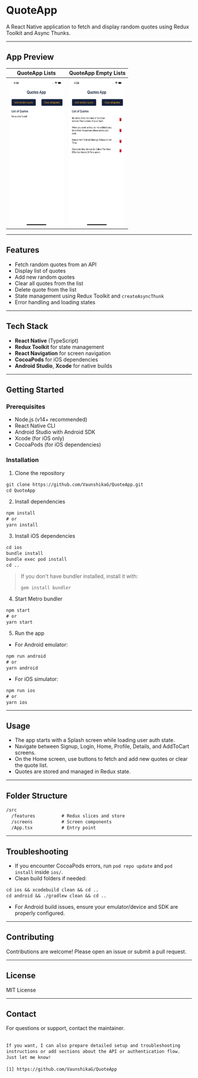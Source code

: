 # QuoteApp

A React Native application to fetch and display random quotes using Redux Toolkit and Async Thunks.

---

## App Preview

| QuoteApp Lists                                | QuoteApp Empty Lists                                  |
|-----------------------------------------------|-------------------------------------------------------|
| <img src="./img1.png" width="150" height="400" /> | <img src="./img2.png" width="150" height="400" />      |


---

## Features

- Fetch random quotes from an API
- Display list of quotes
- Add new random quotes
- Clear all quotes from the list
- Delete quote from the list
- State management using Redux Toolkit and `createAsyncThunk`
- Error handling and loading states

---

## Tech Stack

- **React Native** (TypeScript)
- **Redux Toolkit** for state management
- **React Navigation** for screen navigation
- **CocoaPods** for iOS dependencies
- **Android Studio**, **Xcode** for native builds

---

## Getting Started

### Prerequisites

- Node.js (v14+ recommended)
- React Native CLI
- Android Studio with Android SDK
- Xcode (for iOS only)
- CocoaPods (for iOS dependencies)

### Installation

1. Clone the repository

```
git clone https://github.com/VaunshikaG/QuoteApp.git
cd QuoteApp
```

2. Install dependencies

```
npm install
# or
yarn install
```

3. Install iOS dependencies

```
cd ios
bundle install
bundle exec pod install
cd ..
```

> If you don't have bundler installed, install it with:
> ```
> gem install bundler
> ```

4. Start Metro bundler

```
npm start
# or
yarn start
```

5. Run the app

- For Android emulator:

```
npm run android
# or
yarn android
```

- For iOS simulator:

```
npm run ios
# or
yarn ios
```

---

## Usage

- The app starts with a Splash screen while loading user auth state.
- Navigate between Signup, Login, Home, Profile, Details, and AddToCart screens.
- On the Home screen, use buttons to fetch and add new quotes or clear the quote list.
- Quotes are stored and managed in Redux state.

---

## Folder Structure

```
/src
  /features          # Redux slices and store
  /screens           # Screen components
  /App.tsx           # Entry point
```

---

## Troubleshooting

- If you encounter CocoaPods errors, run `pod repo update` and `pod install` inside `ios/`.
- Clean build folders if needed:

```
cd ios && xcodebuild clean && cd ..
cd android && ./gradlew clean && cd ..
```

- For Android build issues, ensure your emulator/device and SDK are properly configured.

---

## Contributing

Contributions are welcome! Please open an issue or submit a pull request.

---

## License

MIT License

---

## Contact

For questions or support, contact the maintainer.

```

If you want, I can also prepare detailed setup and troubleshooting instructions or add sections about the API or authentication flow. Just let me know!

[1] https://github.com/VaunshikaG/QuoteApp